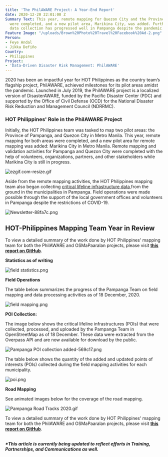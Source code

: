 ```yaml
---
title: 'The PhilAWARE Project: A Year-End Report'
date: 2020-12-20 22:01:00 Z
Summary Text: This year, remote mapping for Quezon City and the Province of Pampanga
  were completed, and a new pilot area, Marikina City, was added. Furthermore, field
  data collection has progressed well in Pampanga despite the pandemic.
Feature Image: "/uploads/Brown%20Photo%20Travel%20Facebook%20Ad-2.png"
Person:
- Feye Andal
- Jikka Defiño
Country:
- Philippines
Project:
- 'Data-Driven Disaster Risk Management: PhilAWARE'
---
```


2020 has been an impactful year for HOT Philippines as the country team’s flagship project, PhilAWARE, achieved milestones for its pilot areas amidst the pandemic. Launched in July 2019, the PhilAWARE project is a localized version of DisasterAWARE, funded by the Pacific Disaster Center (PDC) and supported by the Office of Civil Defense (OCD) for the National Disaster Risk Reduction and Management Council (NDRRMC).

### HOT Philippines' Role in the PhilAWARE Project

Initially, the HOT Philippines team was tasked to map two pilot areas: the Province of Pampanga, and Quezon City in Metro Manila. This year, remote mapping for both areas were completed, and a new pilot area for remote mapping was added: Marikina City in Metro Manila. Remote mapping and validation activities for Pampanga and Quezon City were completed with the help of volunteers, organizations, partners, and other stakeholders while Marikina City is still in progress.

![ezgif.com-resize.gif](/uploads/ezgif.com-resize.gif)

Aside from the remote mapping activities, the HOT Philippines mapping team also began collecting [critical lifeline infrastructure data ](https://wiki.openstreetmap.org/wiki/PhilAWARE_Data_Model)from the ground in the municipalities in Pampanga. Field operations were made possible through the support of the local government offices and volunteers in Pampanga despite the restrictions of COVID-19.

![Newsletter-88fa7c.png](/uploads/Newsletter-88fa7c.png)

## HOT-Philippines Mapping Team Year in Review

To view a detailed summary of the work done by HOT Philippines' mapping team for both the PhilAWARE and OSMaPaaralan projects, please visit **[this report on GitHub](https://feyeandal.github.io/hotphmappingteam/)**.

**Statistics as of writing**

![field statistics.png](/uploads/field%20statistics.png)

**Field Operations**

The table below summarizes the progress of the Pampanga Team on field mapping and data processing activities as of 18 December, 2020.

![field mapping.png](/uploads/field%20mapping.png)

**POI Collection:**

The image below shows the critical lifeline infrastructures (POIs) that were collected, processed, and uploaded by the Pampanga Team in OpenStreetMap as of 18 December. These data were extracted from the Overpass API and are now available for download by the public.

![Pampanga POI collection added-569c17.png](/uploads/Pampanga%20POI%20collection%20added-569c17.png)

The table below shows the quantity of the added and updated points of interests (POIs) collected during the field mapping activities for each municipality.

![poi.png](/uploads/poi.png)

**Road Mapping**

See animated images below for the coverage of the road mapping.

![Pampanga Road Tracks 2020.gif](/uploads/Pampanga%20Road%20Tracks%202020.gif)


To view a detailed summary of the work done by HOT Philippines' mapping team for both the PhilAWARE and OSMaPaaralan projects, please visit **[this report on GitHub](https://feyeandal.github.io/hotphmappingteam/)**.

\
***\*This article is currently being updated to reflect efforts in Training, Partnerships, and Communications as well.***